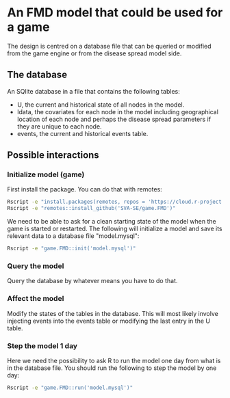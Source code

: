 # An FMD model that could be used for a game

The design is centred on a database file that can be queried or
modified from the game engine or from the disease spread model
side.

## The database

An SQlite database in a file that contains the following tables:

- U, the current and historical state of all nodes in the model.
- ldata, the covariates for each node in the model including
  geographical location of each node and perhaps the disease spread
  parameters if they are unique to each node.
- events, the current and historical events table.

## Possible interactions

### Initialize model (game)

First install the package. You can do that with remotes:

```sh
Rscript -e "install.packages(remotes, repos = 'https://cloud.r-project.org/')"
Rscript -e "remotes::install_github('SVA-SE/game.FMD')"
```

We need to be able to ask for a clean starting state of the model when
the game is started or restarted. The following will initialize a
model and save its relevant data to a database file "model.mysql":

```sh
Rscript -e "game.FMD::init('model.mysql')"
```

### Query the model

Query the database by whatever means you have to do that.

### Affect the model

Modify the states of the tables in the database. This will most likely
involve injecting events into the events table or modifying the last
entry in the U table.

### Step the model 1 day

Here we need the possibility to ask R to run the model one day from
what is in the database file. You should run the following to step the
model by one day:

```sh
Rscript -e "game.FMD::run('model.mysql')"
```
